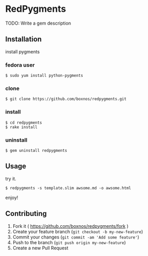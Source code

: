 # RedPygments

TODO: Write a gem description

## Installation

install pygments

### fedora user
~~~~
$ sudo yum install python-pygments
~~~~

### clone
~~~~
$ git clone https://github.com/boxnos/redpygments.git
~~~~

### install
~~~~
$ cd redpygments
$ rake install
~~~~

### uninstall
~~~~
$ gem uninstall redpygments
~~~~

## Usage

try it.

~~~~
$ redpygments -s template.slim awsome.md -o awsome.html
~~~~

enjoy!

## Contributing

1. Fork it ( https://github.com/boxnos/redpygments/fork )
2. Create your feature branch (`git checkout -b my-new-feature`)
3. Commit your changes (`git commit -am 'Add some feature'`)
4. Push to the branch (`git push origin my-new-feature`)
5. Create a new Pull Request

